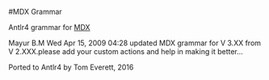 #MDX Grammar

Antlr4 grammar for [MDX](https://en.wikipedia.org/wiki/MultiDimensional_eXpressions)

Mayur B.M Wed Apr 15, 2009 04:28
updated MDX grammar for V 3.XX from V 2.XXX.please add your custom actions and help in making it better...

Ported to Antlr4 by Tom Everett, 2016
